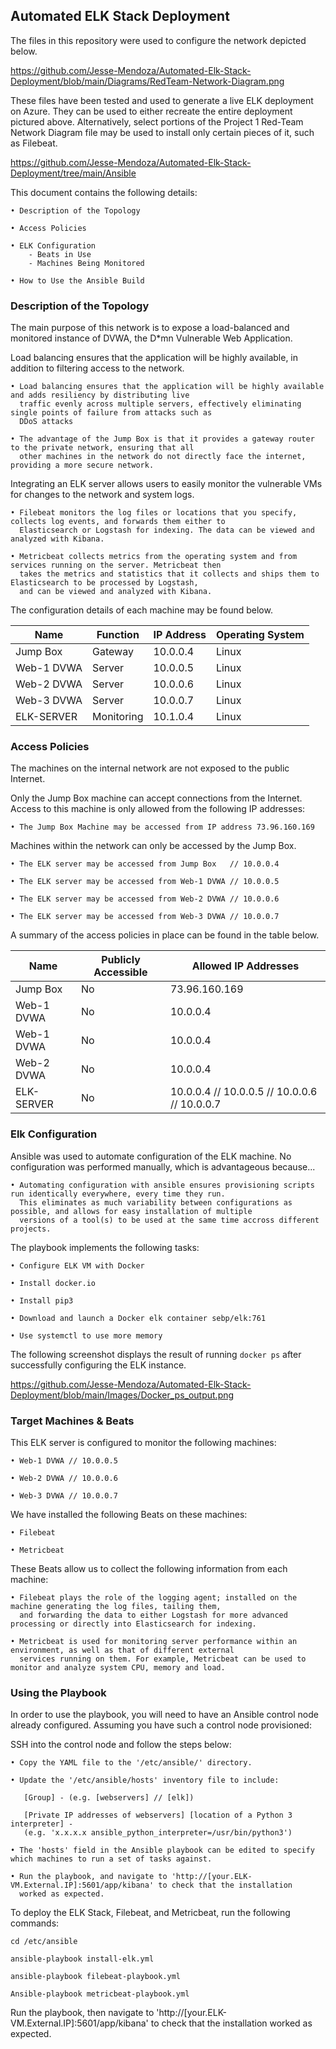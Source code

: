 ## Automated ELK Stack Deployment

The files in this repository were used to configure the network depicted below.

https://github.com/Jesse-Mendoza/Automated-Elk-Stack-Deployment/blob/main/Diagrams/RedTeam-Network-Diagram.png

These files have been tested and used to generate a live ELK deployment on Azure. They can be used to either recreate the entire deployment pictured above. Alternatively, select portions of the Project 1 Red-Team Network Diagram file may be used to install only certain pieces of it, such as Filebeat.

https://github.com/Jesse-Mendoza/Automated-Elk-Stack-Deployment/tree/main/Ansible

This document contains the following details:

    • Description of the Topology
    
    • Access Policies
    
    • ELK Configuration
        - Beats in Use
        - Machines Being Monitored
    
    • How to Use the Ansible Build


### Description of the Topology

The main purpose of this network is to expose a load-balanced and monitored instance of DVWA, the D*mn Vulnerable Web Application.

Load balancing ensures that the application will be highly available, in addition to filtering access to the network.

    • Load balancing ensures that the application will be highly available and adds resiliency by distributing live 
      traffic evenly across multiple servers, effectively eliminating single points of failure from attacks such as 
      DDoS attacks

    • The advantage of the Jump Box is that it provides a gateway router to the private network, ensuring that all 
      other machines in the network do not directly face the internet, providing a more secure network.
          
          
Integrating an ELK server allows users to easily monitor the vulnerable VMs for changes to the network and system logs.

    • Filebeat monitors the log files or locations that you specify, collects log events, and forwards them either to 
      Elasticsearch or Logstash for indexing. The data can be viewed and analyzed with Kibana.

    • Metricbeat collects metrics from the operating system and from services running on the server. Metricbeat then
      takes the metrics and statistics that it collects and ships them to Elasticsearch to be processed by Logstash,
      and can be viewed and analyzed with Kibana.


The configuration details of each machine may be found below.

| Name       |    Function    | IP Address | Operating System |
|------------|----------------|------------|------------------|
| Jump Box   | Gateway        | 10.0.0.4   | Linux            |
| Web-1 DVWA | Server         | 10.0.0.5   | Linux            |
| Web-2 DVWA | Server         | 10.0.0.6   | Linux            |
| Web-3 DVWA | Server         | 10.0.0.7   | Linux            |
| ELK-SERVER | Monitoring     | 10.1.0.4   | Linux            |


### Access Policies

The machines on the internal network are not exposed to the public Internet. 

Only the Jump Box machine can accept connections from the Internet. Access to this machine is only allowed from the following IP addresses:

  
    • The Jump Box Machine may be accessed from IP address 73.96.160.169


Machines within the network can only be accessed by the Jump Box.

    • The ELK server may be accessed from Jump Box   // 10.0.0.4
    
    • The ELK server may be accessed from Web-1 DVWA // 10.0.0.5    
    
    • The ELK server may be accessed from Web-2 DVWA // 10.0.0.6  
    
    • The ELK server may be accessed from Web-3 DVWA // 10.0.0.7                                                 


A summary of the access policies in place can be found in the table below.

| Name       | Publicly Accessible |              Allowed IP Addresses            |
|------------|---------------------|----------------------------------------------|
| Jump Box   | No                  | 73.96.160.169                                |
| Web-1 DVWA | No                  | 10.0.0.4                                     |
| Web-1 DVWA | No                  | 10.0.0.4                                     |
| Web-2 DVWA | No                  | 10.0.0.4                                     |
| ELK-SERVER | No                  | 10.0.0.4 // 10.0.0.5 // 10.0.0.6 // 10.0.0.7 |

### Elk Configuration

Ansible was used to automate configuration of the ELK machine. No configuration was performed manually, which is advantageous because...

    • Automating configuration with ansible ensures provisioning scripts run identically everywhere, every time they run.
      This eliminates as much variability between configurations as possible, and allows for easy installation of multiple
      versions of a tool(s) to be used at the same time accross different projects.

The playbook implements the following tasks:

    • Configure ELK VM with Docker
    
    • Install docker.io
    
    • Install pip3
    
    • Download and launch a Docker elk container sebp/elk:761
    
    • Use systemctl to use more memory
    

The following screenshot displays the result of running `docker ps` after successfully configuring the ELK instance.

https://github.com/Jesse-Mendoza/Automated-Elk-Stack-Deployment/blob/main/Images/Docker_ps_output.png

### Target Machines & Beats
This ELK server is configured to monitor the following machines:
       
    • Web-1 DVWA // 10.0.0.5 
    
    • Web-2 DVWA // 10.0.0.6
    
    • Web-3 DVWA // 10.0.0.7

We have installed the following Beats on these machines:
    
    • Filebeat  
    
    • Metricbeat

These Beats allow us to collect the following information from each machine:

    • Filebeat plays the role of the logging agent; installed on the machine generating the log files, tailing them,
      and forwarding the data to either Logstash for more advanced processing or directly into Elasticsearch for indexing.
      
    • Metricbeat is used for monitoring server performance within an environment, as well as that of different external
      services running on them. For example, Metricbeat can be used to monitor and analyze system CPU, memory and load.

### Using the Playbook
In order to use the playbook, you will need to have an Ansible control node already configured. Assuming you have such a control node provisioned: 

SSH into the control node and follow the steps below:

    • Copy the YAML file to the '/etc/ansible/' directory.

    • Update the '/etc/ansible/hosts' inventory file to include: 

       [Group] - (e.g. [webservers] // [elk])

       [Private IP addresses of webservers] [location of a Python 3 interpreter] -
       (e.g. 'x.x.x.x ansible_python_interpreter=/usr/bin/python3')

    • The 'hosts' field in the Ansible playbook can be edited to specify which machines to run a set of tasks against.

    • Run the playbook, and navigate to 'http://[your.ELK-VM.External.IP]:5601/app/kibana' to check that the installation 
      worked as expected.

To deploy the ELK Stack, Filebeat, and Metricbeat, run the following commands:
   
    cd /etc/ansible
    
    ansible-playbook install-elk.yml
    
    ansible-playbook filebeat-playbook.yml
    
    Ansible-playbook metricbeat-playbook.yml
    
Run the playbook, then navigate to 'http://[your.ELK-VM.External.IP]:5601/app/kibana' to check that the installation worked as expected.
